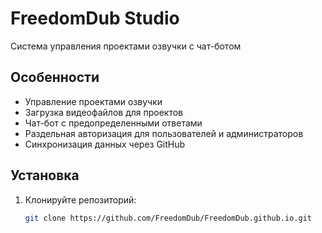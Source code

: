 # FreedomDub Studio

Система управления проектами озвучки с чат-ботом

## Особенности

- Управление проектами озвучки
- Загрузка видеофайлов для проектов
- Чат-бот с предопределенными ответами
- Раздельная авторизация для пользователей и администраторов
- Синхронизация данных через GitHub

## Установка

1. Клонируйте репозиторий:
   ```bash
   git clone https://github.com/FreedomDub/FreedomDub.github.io.git
